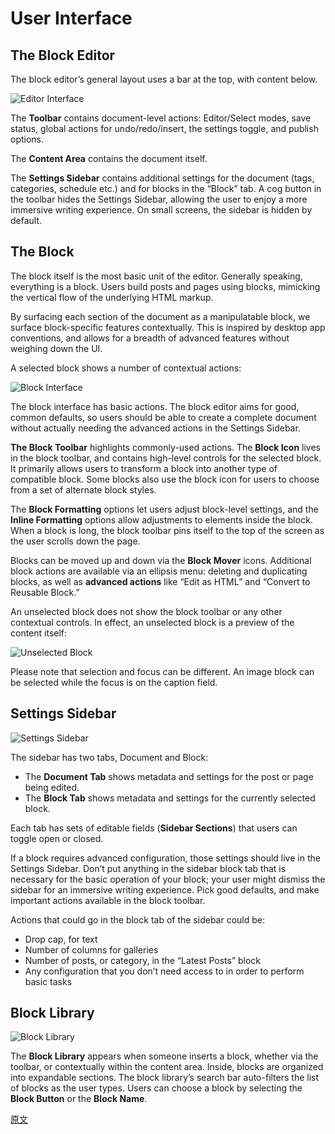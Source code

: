 # User Interface

## The Block Editor

The block editor’s general layout uses a bar at the top, with content below.

![Editor Interface](https://cldup.com/VWA_jMcIRw-3000x3000.png)

The **Toolbar** contains document-level actions: Editor/Select modes, save status, global actions for undo/redo/insert, the settings toggle, and publish options.

The **Content Area** contains the document itself.

The **Settings Sidebar** contains additional settings for the document (tags, categories, schedule etc.) and for blocks in the “Block” tab. A cog button in the toolbar hides the Settings Sidebar, allowing the user to enjoy a more immersive writing experience. On small screens, the sidebar is hidden by default. 

## The Block

The block itself is the most basic unit of the editor. Generally speaking, everything is a block. Users build posts and pages using blocks, mimicking the vertical flow of the underlying HTML markup. 

By surfacing each section of the document as a manipulatable block, we surface block-specific features contextually. This is inspired by desktop app conventions, and allows for a breadth of advanced features without weighing down the UI. 

A selected block shows a number of contextual actions:

![Block Interface](https://cldup.com/3tQqIncKPB-3000x3000.png)

The block interface has basic actions. The block editor aims for good, common defaults, so users should be able to create a complete document without actually needing the advanced actions in the Settings Sidebar.

**The Block Toolbar** highlights commonly-used actions. The **Block Icon** lives in the block toolbar, and contains high-level controls for the selected block. It primarily allows users to transform a block into another type of compatible block. Some blocks also use the block icon for users to choose from a set of alternate block styles.

The **Block Formatting** options let users adjust block-level settings, and the **Inline Formatting** options allow adjustments to elements inside the block. When a block is long, the block toolbar pins itself to the top of the screen as the user scrolls down the page.

Blocks can be moved up and down via the **Block Mover** icons. Additional block actions are available via an ellipsis menu: deleting and duplicating blocks, as well as **advanced actions** like “Edit as HTML” and “Convert to Reusable Block.”

An unselected block does not show the block toolbar or any other contextual controls. In effect, an unselected block is a preview of the content itself:

![Unselected Block](https://cldup.com/DH9HZnEgwH-3000x3000.png)

Please note that selection and focus can be different. An image block can be selected while the focus is on the caption field.

## Settings Sidebar

![Settings Sidebar](https://cldup.com/iAqrn6Gc8o-3000x3000.png)

The sidebar has two tabs, Document and Block:

- The **Document Tab** shows metadata and settings for the post or page being edited.
- The **Block Tab** shows metadata and settings for the currently selected block.

Each tab has sets of editable fields (**Sidebar Sections**) that users can toggle open or closed. 

If a block requires advanced configuration, those settings should live in the Settings Sidebar. Don’t put anything in the sidebar block tab that is necessary for the basic operation of your block; your user might dismiss the sidebar for an immersive writing experience. Pick good defaults, and make important actions available in the block toolbar.

Actions that could go in the block tab of the sidebar could be:

- Drop cap, for text
- Number of columns for galleries
- Number of posts, or category, in the “Latest Posts” block
- Any configuration that you don’t need access to in order to perform basic tasks

## Block Library

![Block Library](https://cldup.com/7QoQIoLk-A-3000x3000.png)

The **Block Library** appears when someone inserts a block, whether via the toolbar, or contextually within the content area. Inside, blocks are organized into expandable sections. The block library’s search bar auto-filters the list of blocks as the user types. Users can choose a block by selecting the **Block Button** or the **Block Name**.

[原文](https://github.com/WordPress/gutenberg/blob/master/docs/designers-developers/designers/user-interface.md)